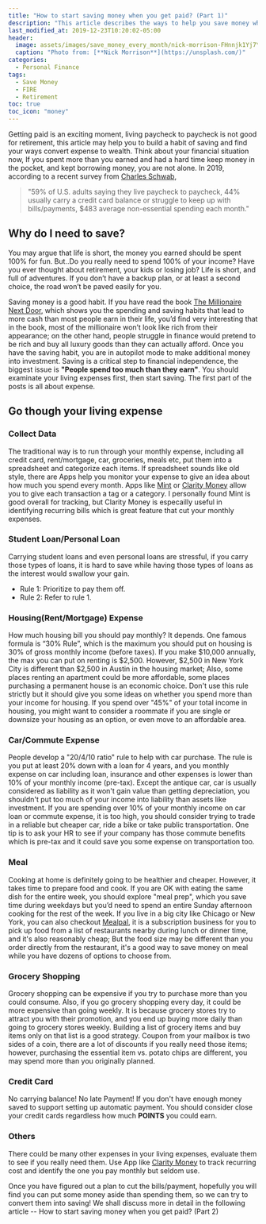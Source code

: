 ```yaml
---
title: "How to start saving money when you get paid? (Part 1)"
description: "This article describes the ways to help you save money when you get paid, and gives suggestions on how to plan saving and investing for retirement"
last_modified_at: 2019-12-23T10:20:02-05:00
header:
  image: assets/images/save_money_every_month/nick-morrison-FHnnjk1Yj7Y-unsplash.jpg
  caption: "Photo from: [**Nick Morrison**](https://unsplash.com/)"
categories:
  - Personal Finance
tags:
  - Save Money
  - FIRE
  - Retirement
toc: true
toc_icon: "money"
---
```

 
Getting paid is an exciting moment, living paycheck to paycheck is not good for retirement, this article may help you to build a habit of saving and find your ways convert expense to wealth.
Think about your financial situation now, If you spent more than you earned and had a hard time keep money in the pocket, and kept borrowing money, you are not alone. In 2019, according to a recent survey from [Charles Schwab](https://content.schwab.com/web/retail/public/about-schwab/Charles-Schwab-2019-Modern-Wealth-Survey-findings-0519-9JBP.pdf),
> "59% of U.S. adults saying they live paycheck to paycheck, 44% usually carry a credit card balance or struggle to keep up with bills/payments, $483 average non-essential spending each month."
 
## Why do I need to save?
 
You may argue that life is short, the money you earned should be spent 100% for fun. But..Do you really need to spend 100% of your income? Have you ever thought about retirement, your kids or losing job? Life is short, and full of adventures. If you don’t have a backup plan, or at least a second choice, the road won’t be paved easily for you.
 
Saving money is a good habit. If you have read the book [The Millionaire Next Door](https://www.amazon.com/Millionaire-Next-Door-Surprising-Americas/dp/1589795474), which shows you the spending and saving habits that lead to more cash than most people earn in their life, you’d find very interesting that in the book, most of the millionaire won’t look like rich from their appearance; on the other hand, people struggle in finance would pretend to be rich and buy all luxury goods than they can actually afford. Once you have the saving habit, you are in autopilot mode to make additional money into investment. Saving is a critical step to financial independence, the biggest issue is **"People spend too much than they earn"**. You should examinate your living expenses first, then start saving. The first part of the posts is all about expense.
 
## Go though your living expense
 
### Collect Data
The traditional way is to run through your monthly expense, including all credit card, rent/mortgage, car, groceries, meals etc, put them into a spreadsheet and categorize each items. If spreadsheet sounds like old style, there are Apps help you monitor your expense to give an idea about how much you spend every month. Apps like [Mint](https://www.mint.com/) or [Clarity Money](https://www.marcus.com/us/en/clarity-money) allow you to give each transaction a tag or a category. I personally found Mint is good overall for tracking, but Clarity Money is especailly useful in identifying recurring bills which is great feature that cut your monthly expenses.
 
### Student Loan/Personal Loan
Carrying student loans and even personal loans are stressful, if you carry those types of loans, it is hard to save while having those types of loans as the interest would swallow your gain.
- Rule 1: Prioritize to pay them off.
- Rule 2: Refer to rule 1.
 
### Housing(Rent/Mortgage) Expense
How much housing bill you should pay monthly? It depends. One famous formula is “30% Rule”, which is the maximum you should put on housing is 30% of gross monthly income (before taxes). If you make $10,000 annually, the max you can put on renting is $2,500. However, $2,500 in New York City is different than $2,500 in Austin in the housing market; Also, some places renting an apartment could be more affordable, some places purchasing a permanent house is an economic choice. Don't use this rule strictly but it should give you some ideas on whether you spend more than your income for housing. If you spend over "45%" of your total income in housing, you might want to consider a roommate if you are single or downsize your housing as an option, or even move to an affordable area.
 
### Car/Commute Expense
People develop a "20/4/10 ratio" rule to help with car purchase. The rule is you put at least 20% down with a loan for 4 years, and you monthly expense on car including loan, insurance and other expenses is lower than 10% of your monthly income (pre-tax). Except the antique car, car is usually considered as liability as it won't gain value than getting depreciation, you shouldn't put too much of your income into liability than assets like investment. If you are spending over 10% of your monthly income on car loan or commute expense, it is too high, you should consider trying to trade in a reliable but cheaper car, ride a bike or take public transportation. One tip is to ask your HR to see if your company has those commute benefits which is pre-tax and it could save you some expense on transportation too.
 
### Meal
Cooking at home is definitely going to be healthier and cheaper. However, it takes time to prepare food and cook. If you are OK with eating the same dish for the entire week, you should explore "meal prep", which you save time during weekdays but you’d need to spend an entire Sunday afternoon cooking for the rest of the week. If you live in a big city like Chicago or New York, you can also checkout [Mealpal](https://www.mealpal.com/), it is a subscription business for you to pick up food from a list of restaurants nearby during lunch or dinner time, and it's also reasonably cheap; But the food size may be different than you order directly from the restaurant, it's a good way to save money on meal while you have dozens of options to choose from.
 
### Grocery Shopping
Grocery shopping can be expensive if you try to purchase more than you could consume. Also, if you go grocery shopping every day, it could be more expensive than going weekly. It is because grocery stores try to attract you with their promotion, and you end up buying more daily than going to grocery stores weekly. Building a list of grocery items and buy items only on that list is a good strategy. Coupon from your mailbox is two sides of a coin, there are a lot of discounts if you really need those items; however, purchasing the essential item vs. potato chips are different, you may spend more than you originally planned.

### Credit Card
No carrying balance! No late Payment! If you don't have enough money saved to support setting up automatic payment. You should consider close your credit cards regardless how much **POINTS** you could earn.
 
### Others
There could be many other expenses in your living expenses, evaluate them to see if you really need them. Use App like [Clarity Money](https://www.marcus.com/us/en/clarity-money) to track recurring cost and identify the one you pay monthly but seldom use. 
 
Once you have figured out a plan to cut the bills/payment, hopefully you will find you can put some money aside than spending them, so we can try to convert them into saving! We shall discuss more in detail in the following article -- How to start saving money when you get paid? (Part 2)
